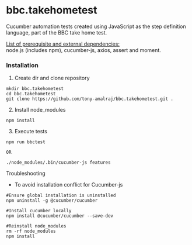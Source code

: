 # bbc.takehometest
Cucumber automation tests created using JavaScript as the step definition language, part of the BBC take home test.

<u>List of prerequisite and external dependencies:</u> <br> 
node.js (includes npm), cucumber-js, axios, assert and moment. 

### Installation

1. Create dir and clone repository
```
mkdir bbc.takehometest
cd bbc.takehometest
git clone https://github.com/tony-amalraj/bbc.takehometest.git .
```

2. Install node_modules
```
npm install
```

3. Execute tests

```
npm run bbctest

OR

./node_modules/.bin/cucumber-js features
```


Troubleshooting 
* To avoid installation conflict for Cucumber-js 
```
#Ensure global installation is uninstalled 
npm uninstall -g @cucumber/cucumber

#Install cucumber locally
npm install @cucumber/cucumber --save-dev

#Reinstall node_modules
rm -rf node_modules
npm install
```